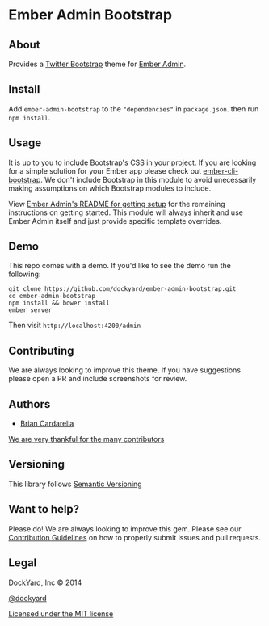 # Ember Admin Bootstrap

## About ##

Provides a [Twitter Bootstrap](http://getbootstrap.com/) theme for [Ember Admin](https://github.com/dockyard/ember-admin).

## Install ##

Add `ember-admin-bootstrap` to the `"dependencies"` in `package.json`. then run `npm install`.

## Usage ##

It is up to you to include Bootstrap's CSS in your project. If you are
looking for a simple solution for your Ember app please check out
[ember-cli-bootstrap](https://github.com/dockyard/ember-cli-bootstrap).
We don't include Bootstrap in this module to avoid unecessarily making
assumptions on which Bootstrap modules to include.

View [Ember Admin's README for getting setup](https://github.com/dockyard/ember-admin#usage) for the remaining instructions on getting started. This module will always inherit and use 
Ember Admin itself and just provide specific template overrides.

## Demo ##

This repo comes with a demo. If you'd like to see the demo run the following:

```
git clone https://github.com/dockyard/ember-admin-bootstrap.git
cd ember-admin-bootstrap
npm install && bower install
ember server
```

Then visit `http://localhost:4200/admin`

## Contributing ##

We are always looking to improve this theme. If you have suggestions
please open a PR and include screenshots for review.

## Authors ##

* [Brian Cardarella](http://twitter.com/bcardarella)

[We are very thankful for the many contributors](https://github.com/dockyard/ember-admin-bootstrap/graphs/contributors)

## Versioning ##

This library follows [Semantic Versioning](http://semver.org)

## Want to help? ##

Please do! We are always looking to improve this gem. Please see our
[Contribution Guidelines](https://github.com/dockyard/ember-admin-bootstrap/blob/master/CONTRIBUTING.md)
on how to properly submit issues and pull requests.

## Legal ##

[DockYard](http://dockyard.com), Inc &copy; 2014

[@dockyard](http://twitter.com/dockyard)

[Licensed under the MIT license](http://www.opensource.org/licenses/mit-license.php)
